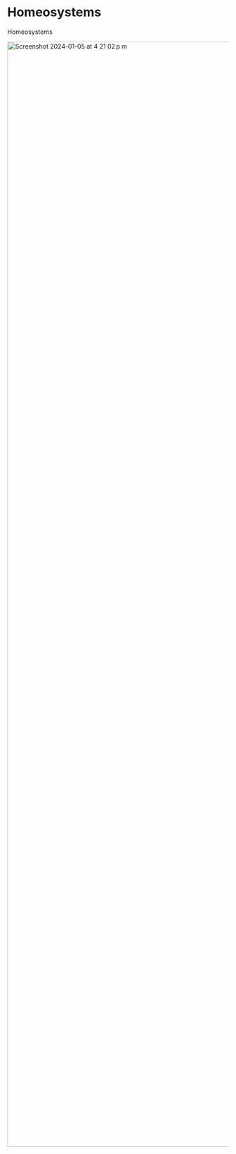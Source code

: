 # Homeosystems
Homeosystems

<img width="2510" alt="Screenshot 2024-01-05 at 4 21 02 p m" src="https://github.com/OmaRmz/homeosystem/assets/20484690/0c6da3d7-961d-427d-a5ba-0027233a5e42">
